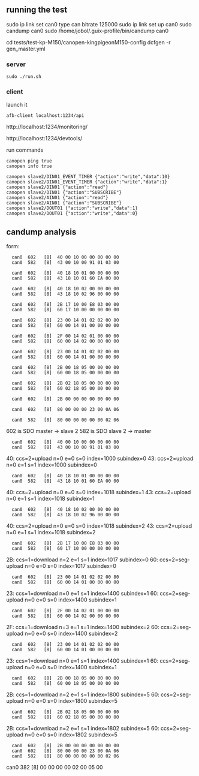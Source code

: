 ## running the test


sudo ip link set can0 type can bitrate 125000
sudo ip link set up can0
sudo candump can0
sudo /home/jobol/.guix-profile/bin/candump can0


cd tests/test-kp-M150/canopen-kingpigeonM150-config
dcfgen -r gen_master.yml

### server

```
sudo ./run.sh
```

### client

launch it

```
afb-client localhost:1234/api
```

http://localhost:1234/monitoring/

http://localhost:1234/devtools/


run commands

```
canopen ping true
canopen info true

canopen slave2/DIN01_EVENT_TIMER {"action":"write","data":10}
canopen slave2/DIN01_EVENT_TIMER {"action":"write","data":1}
canopen slave2/DIN01 {"action":"read"}
canopen slave2/DIN01 {"action":"SUBSCRIBE"}
canopen slave2/AIN01 {"action":"read"}
canopen slave2/AIN01 {"action":"SUBSCRIBE"}
canopen slave2/DOUT01 {"action":"write","data":1}
canopen slave2/DOUT01 {"action":"write","data":0}
```


## candump analysis

form: 

```
  can0  602   [8]  40 00 10 00 00 00 00 00
  can0  582   [8]  43 00 10 00 91 01 03 00

  can0  602   [8]  40 18 10 01 00 00 00 00
  can0  582   [8]  43 18 10 01 60 EA 00 00
  
  can0  602   [8]  40 18 10 02 00 00 00 00
  can0  582   [8]  43 18 10 02 96 00 00 00
  
  can0  602   [8]  2B 17 10 00 E8 03 00 00
  can0  582   [8]  60 17 10 00 00 00 00 00
  
  can0  602   [8]  23 00 14 01 02 02 00 80
  can0  582   [8]  60 00 14 01 00 00 00 00
  
  can0  602   [8]  2F 00 14 02 01 00 00 00
  can0  582   [8]  60 00 14 02 00 00 00 00
  
  can0  602   [8]  23 00 14 01 02 02 00 00
  can0  582   [8]  60 00 14 01 00 00 00 00
  
  can0  602   [8]  2B 00 18 05 00 00 00 00
  can0  582   [8]  60 00 18 05 00 00 00 00
  
  can0  602   [8]  2B 02 18 05 00 00 00 00
  can0  582   [8]  60 02 18 05 00 00 00 00
  
  can0  602   [8]  2B 00 00 00 00 00 00 00
  
  can0  602   [8]  80 00 00 00 23 00 0A 06

  can0  582   [8]  80 00 00 00 00 00 02 06
```

602 is SDO master -> slave 2
582 is SDO slave 2 -> master

```
  can0  602   [8]  40 00 10 00 00 00 00 00
  can0  582   [8]  43 00 10 00 91 01 03 00
```

40: ccs=2=upload n=0 e=0 s=0 index=1000 subindex=0
43: ccs=2=upload n=0 e=1 s=1 index=1000 subindex=0

```
  can0  602   [8]  40 18 10 01 00 00 00 00
  can0  582   [8]  43 18 10 01 60 EA 00 00
```

40: ccs=2=upload n=0 e=0 s=0 index=1018 subindex=1
43: ccs=2=upload n=0 e=1 s=1 index=1018 subindex=1

```
  can0  602   [8]  40 18 10 02 00 00 00 00
  can0  582   [8]  43 18 10 02 96 00 00 00
```

40: ccs=2=upload n=0 e=0 s=0 index=1018 subindex=2
43: ccs=2=upload n=0 e=1 s=1 index=1018 subindex=2

```
  can0  602   [8]  2B 17 10 00 E8 03 00 00
  can0  582   [8]  60 17 10 00 00 00 00 00
```

2B: ccs=1=download n=2 e=1 s=1 index=1017 subindex=0
60: ccs=2=seg-upload n=0 e=0 s=0 index=1017 subindex=0


```
  can0  602   [8]  23 00 14 01 02 02 00 80
  can0  582   [8]  60 00 14 01 00 00 00 00
```

23: ccs=1=download n=0 e=1 s=1 index=1400 subindex=1
60: ccs=2=seg-upload n=0 e=0 s=0 index=1400 subindex=1

```
  can0  602   [8]  2F 00 14 02 01 00 00 00
  can0  582   [8]  60 00 14 02 00 00 00 00
```

2F: ccs=1=download n=3 e=1 s=1 index=1400 subindex=2
60: ccs=2=seg-upload n=0 e=0 s=0 index=1400 subindex=2

```
  can0  602   [8]  23 00 14 01 02 02 00 00
  can0  582   [8]  60 00 14 01 00 00 00 00
```
  
23: ccs=1=download n=0 e=1 s=1 index=1400 subindex=1
60: ccs=2=seg-upload n=0 e=0 s=0 index=1400 subindex=1

```
  can0  602   [8]  2B 00 18 05 00 00 00 00
  can0  582   [8]  60 00 18 05 00 00 00 00
```

2B: ccs=1=download n=2 e=1 s=1 index=1800 subindex=5
60: ccs=2=seg-upload n=0 e=0 s=0 index=1800 subindex=5

```
  can0  602   [8]  2B 02 18 05 00 00 00 00
  can0  582   [8]  60 02 18 05 00 00 00 00
```
  
2B: ccs=1=download n=2 e=1 s=1 index=1802 subindex=5
60: ccs=2=seg-upload n=0 e=0 s=0 index=1802 subindex=5

```
  can0  602   [8]  2B 00 00 00 00 00 00 00
  can0  602   [8]  80 00 00 00 23 00 0A 06
  can0  582   [8]  80 00 00 00 00 00 02 06
```

  can0  382   [8]  00 00 00 00 02 00 05 00
